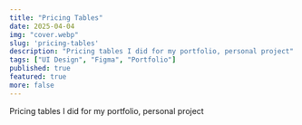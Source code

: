 ```yaml
---
title: "Pricing Tables"
date: 2025-04-04
img: "cover.webp"
slug: 'pricing-tables'
description: "Pricing tables I did for my portfolio, personal project"
tags: ["UI Design", "Figma", "Portfolio"]
published: true
featured: true
more: false
---
```


Pricing tables I did for my portfolio, personal project